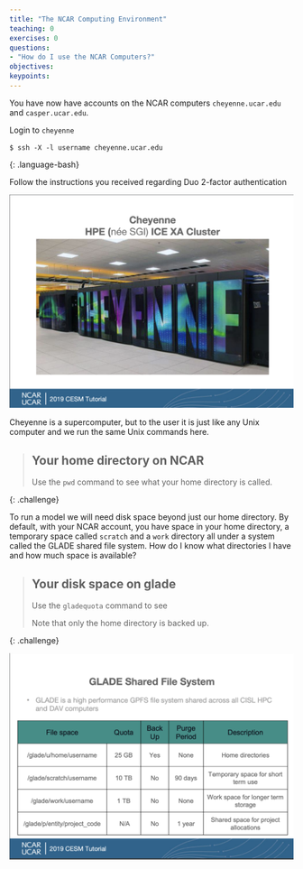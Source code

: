 ```yaml
---
title: "The NCAR Computing Environment"
teaching: 0
exercises: 0 
questions:
- "How do I use the NCAR Computers?"
objectives:
keypoints:
---
```


You have now have accounts on the NCAR computers `cheyenne.ucar.edu` and `casper.ucar.edu`.  

Login to `cheyenne` 
~~~
$ ssh -X -l username cheyenne.ucar.edu
~~~
{: .language-bash}

Follow the instructions you received regarding Duo 2-factor authentication


![Cheyenne](../fig/Cheyenne.png)

Cheyenne is a supercomputer, but to the user it is just like any Unix computer and we run the same Unix commands here.

> ## Your home directory on NCAR 
>
> Use the `pwd` command to see what your home directory is called.
>
{: .challenge}

To run a model we will need disk space beyond just our home directory.  By default, with your NCAR account, you have space in your home directory, a temporary space called `scratch` and a `work` directory all under a system called the GLADE shared file system.  How do I know what directories I have and how much space is available?

> ## Your disk space on glade  
>
> Use the `gladequota` command to see 
>
> Note that only the home directory is backed up.
>
{: .challenge}

![Cheyenne](../fig/GLADE.png)
